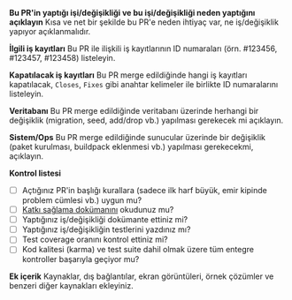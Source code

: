 **Bu PR'in yaptığı işi/değişikliği ve bu işi/değişikliği neden yaptığını açıklayın**
Kısa ve net bir şekilde bu PR'e neden ihtiyaç var, ne iş/değişiklik yapıyor açıklanmalıdır.

**İlgili iş kayıtları**
Bu PR ile ilişkili iş kayıtlarının ID numaraları (örn. #123456, #123457, #123458) listeleyin.

**Kapatılacak iş kayıtları**
Bu PR merge edildiğinde hangi iş kayıtları kapatılacak, `Closes`, `Fixes` gibi anahtar kelimeler ile birlikte ID numaralarını listeleyin.

**Veritabanı**
Bu PR merge edildiğinde veritabanı üzerinde herhangi bir değişiklik (migration, seed, add/drop vb.) yapılması gerekecek mi açıklayın.

**Sistem/Ops**
Bu PR merge edildiğinde sunucular üzerinde bir değişiklik (paket kurulması, buildpack eklenmesi vb.) yapılması gerekecekmi, açıklayın.

**Kontrol listesi**

* [ ] Açtığınız PR'in başlığı kurallara (sadece ilk harf büyük, emir kipinde problem cümlesi vb.) uygun mu?
* [ ] [Katkı sağlama dokümanını](https://github.com/omu/nokul/CONTRIBUTING.md) okudunuz mu?
* [ ] Yaptığınız iş/değişikliği dokümante ettiniz mi?
* [ ] Yaptığınız iş/değişikliğin testlerini yazdınız mı?
* [ ] Test coverage oranını kontrol ettiniz mi?
* [ ] Kod kalitesi (karma) ve test suite dahil olmak üzere tüm entegre kontroller başarıyla geçiyor mu?

**Ek içerik**
Kaynaklar, dış bağlantılar, ekran görüntüleri, örnek çözümler ve benzeri diğer kaynakları ekleyiniz.
